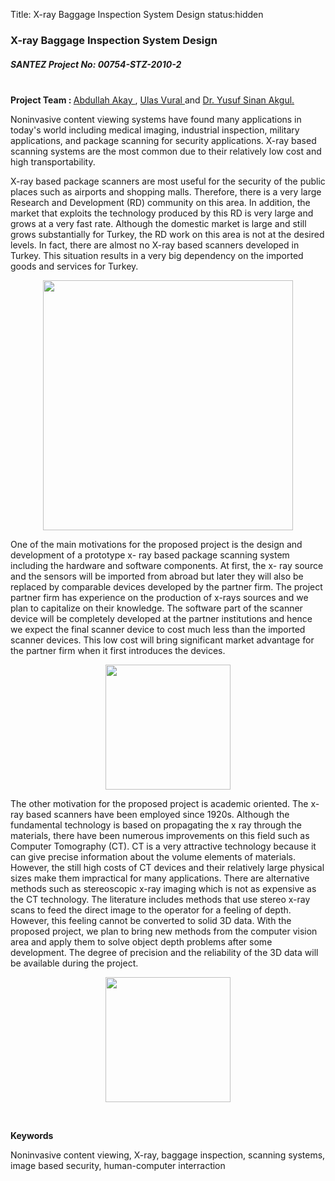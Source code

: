 Title: X-ray Baggage Inspection System Design
status:hidden

<h3>X-ray Baggage Inspection System Design</h3>
<h5> SANTEZ Project No: 00754-STZ-2010-2</h5>

<p><br><strong>Project Team : </strong>
<a href="http://www.bilmuh.gtu.edu.tr/~akay/">Abdullah Akay </a>, <a href="http://www.bilmuh.gtu.edu.tr/~uvural/">Ulas Vural </a> and <a href="http://www.bilmuh.gtu.edu.tr/~akgul/">Dr. Yusuf Sinan Akgul.</a></p>


<p>

Noninvasive content viewing systems have found many applications in today's world including 
medical imaging, industrial inspection, military applications, and package scanning for security 
applications. X-ray based scanning systems are the most common due to their relatively low cost and 
high transportability.  

<p>

X-ray based package scanners are most useful for the security of the public places such as airports and 
shopping malls. Therefore, there is a very large Research and Development (RD) community on this 
area. In addition, the market that exploits the technology produced by this RD is very large and grows 
at a very fast rate. Although the domestic market is large and still grows substantially for Turkey, the 
RD work on this area is not at the desired levels. In fact, there are almost no X-ray based scanners 
developed in Turkey. This situation results in a very big dependency on the imported goods and 
services for Turkey. 

<p>
<img src="{filename}/files/proj08/fig1.jpg"  style="   display: block;   margin-left: auto;   margin-right: auto; " width="400"/ >



<p>

One of the main motivations for the proposed project is the design and development of a prototype x- 
ray based package scanning system including the hardware and software components. At first, the x- 
ray source and the sensors will be imported from abroad but later they will also be replaced by 
comparable devices developed by the partner firm. The project partner firm has experience on the 
production of x-rays sources and we plan to capitalize on their knowledge. The software part of the 
scanner device will be completely developed at the partner institutions and hence we expect the final 
scanner device to cost much less than the imported scanner devices. This low cost will bring 
significant market advantage for the partner firm when it first introduces the devices. 


<p>
<img src="{filename}/files/proj08/fig2.jpg"  style="   display: block;   margin-left: auto;   margin-right: auto; " width="200"/ >


<p>

The other motivation for the proposed project is academic oriented. The x-ray based scanners have 
been employed since 1920s. Although the fundamental technology is based on propagating the x ray 
through the materials, there have been numerous improvements on this field such as Computer 
Tomography (CT). CT is a very attractive technology because it can give precise information about 
the volume elements of materials. However, the still high costs of CT devices and their relatively 
large physical sizes make them impractical for many applications. There are alternative methods such 
as stereoscopic x-ray imaging which is not as expensive as the CT technology. The literature includes 
methods that use stereo x-ray scans to feed the direct image to the operator for a feeling of depth. 
However, this feeling cannot be converted to solid 3D data. With the proposed project, we plan to 
bring new methods from the computer vision area and apply them to solve object depth problems after 
some development. The degree of precision and the reliability of the 3D data will be available during 
the project.

<p>
<img src="{filename}/files/proj08/fig3.jpg"  style="   display: block;   margin-left: auto;   margin-right: auto; " width="200"/ >


<p>&nbsp;
<p>
<strong>Keywords</strong>
<p>
Noninvasive content viewing, X-ray, baggage inspection, scanning systems, image based security, human-computer 
                                                       interraction 